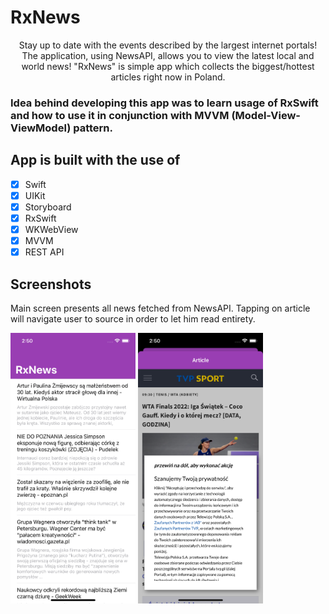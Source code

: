 # RxNews

<p align="center">
    Stay up to date with the events described by the largest internet portals! The application, using NewsAPI, allows you to view the latest local and world news! "RxNews" is simple app which collects the biggest/hottest articles right now in Poland.
</p>

### Idea behind developing this app was to learn usage of RxSwift and how to use it in conjunction with MVVM (Model-View-ViewModel) pattern.

## App is built with the use of

- [x] Swift
- [x] UIKit
- [x] Storyboard
- [x] RxSwift
- [x] WKWebView
- [x] MVVM
- [x] REST API

## Screenshots

Main screen presents all news fetched from NewsAPI. Tapping on article will navigate user to source in order to let him read entirety.  
<p align="leading">
    <img src="https://github.com/ogrodowski-tomasz/RxNews/blob/main/Screenshots/main-screen.png" width="200">
    <img src="https://github.com/ogrodowski-tomasz/RxNews/blob/main/Screenshots/safari-article-screen.png" width="200">
</p>

